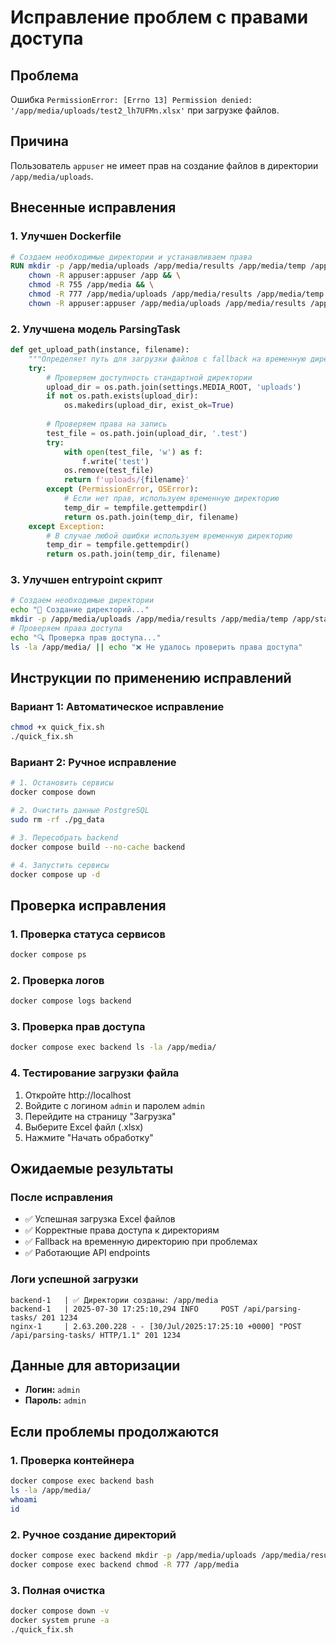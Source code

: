 # Исправление проблем с правами доступа

## Проблема
Ошибка `PermissionError: [Errno 13] Permission denied: '/app/media/uploads/test2_lh7UFMn.xlsx'` при загрузке файлов.

## Причина
Пользователь `appuser` не имеет прав на создание файлов в директории `/app/media/uploads`.

## Внесенные исправления

### 1. Улучшен Dockerfile
```dockerfile
# Создаем необходимые директории и устанавливаем права
RUN mkdir -p /app/media/uploads /app/media/results /app/media/temp /app/static && \
    chown -R appuser:appuser /app && \
    chmod -R 755 /app/media && \
    chmod -R 777 /app/media/uploads /app/media/results /app/media/temp && \
    chown -R appuser:appuser /app/media/uploads /app/media/results /app/media/temp
```

### 2. Улучшена модель ParsingTask
```python
def get_upload_path(instance, filename):
    """Определяет путь для загрузки файлов с fallback на временную директорию"""
    try:
        # Проверяем доступность стандартной директории
        upload_dir = os.path.join(settings.MEDIA_ROOT, 'uploads')
        if not os.path.exists(upload_dir):
            os.makedirs(upload_dir, exist_ok=True)
        
        # Проверяем права на запись
        test_file = os.path.join(upload_dir, '.test')
        try:
            with open(test_file, 'w') as f:
                f.write('test')
            os.remove(test_file)
            return f'uploads/{filename}'
        except (PermissionError, OSError):
            # Если нет прав, используем временную директорию
            temp_dir = tempfile.gettempdir()
            return os.path.join(temp_dir, filename)
    except Exception:
        # В случае любой ошибки используем временную директорию
        temp_dir = tempfile.gettempdir()
        return os.path.join(temp_dir, filename)
```

### 3. Улучшен entrypoint скрипт
```bash
# Создаем необходимые директории
echo "📁 Создание директорий..."
mkdir -p /app/media/uploads /app/media/results /app/media/temp /app/static || true
# Проверяем права доступа
echo "🔍 Проверка прав доступа..."
ls -la /app/media/ || echo "❌ Не удалось проверить права доступа"
```

## Инструкции по применению исправлений

### Вариант 1: Автоматическое исправление
```bash
chmod +x quick_fix.sh
./quick_fix.sh
```

### Вариант 2: Ручное исправление
```bash
# 1. Остановить сервисы
docker compose down

# 2. Очистить данные PostgreSQL
sudo rm -rf ./pg_data

# 3. Пересобрать backend
docker compose build --no-cache backend

# 4. Запустить сервисы
docker compose up -d
```

## Проверка исправления

### 1. Проверка статуса сервисов
```bash
docker compose ps
```

### 2. Проверка логов
```bash
docker compose logs backend
```

### 3. Проверка прав доступа
```bash
docker compose exec backend ls -la /app/media/
```

### 4. Тестирование загрузки файла
1. Откройте http://localhost
2. Войдите с логином `admin` и паролем `admin`
3. Перейдите на страницу "Загрузка"
4. Выберите Excel файл (.xlsx)
5. Нажмите "Начать обработку"

## Ожидаемые результаты

### После исправления
- ✅ Успешная загрузка Excel файлов
- ✅ Корректные права доступа к директориям
- ✅ Fallback на временную директорию при проблемах
- ✅ Работающие API endpoints

### Логи успешной загрузки
```
backend-1   | ✅ Директории созданы: /app/media
backend-1   | 2025-07-30 17:25:10,294 INFO     POST /api/parsing-tasks/ 201 1234
nginx-1     | 2.63.200.228 - - [30/Jul/2025:17:25:10 +0000] "POST /api/parsing-tasks/ HTTP/1.1" 201 1234
```

## Данные для авторизации
- **Логин:** `admin`
- **Пароль:** `admin`

## Если проблемы продолжаются

### 1. Проверка контейнера
```bash
docker compose exec backend bash
ls -la /app/media/
whoami
id
```

### 2. Ручное создание директорий
```bash
docker compose exec backend mkdir -p /app/media/uploads /app/media/results /app/media/temp
docker compose exec backend chmod -R 777 /app/media
```

### 3. Полная очистка
```bash
docker compose down -v
docker system prune -a
./quick_fix.sh
``` 